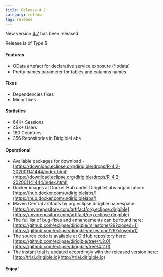 ```yaml
---
title: Release 4.2
category: release
tag: release
---
```


New version [4.2](https://download.eclipse.org/dirigible/drops/R-4.2-202001141444/index.html) has been released.

Release is of *Type B*

#### Features

* OData artefact for declarative service exposure (*.odata)
* Pretty names parameter for tables and columns names


#### Fixes

* Dependencies fixes
* Minor fixes

#### Statistics

* 64K+ Sessions
* 45K+ Users
* 180 Countries
* 356 Repositories in DirigibleLabs

#### Operational

* Available packages for download - [https://download.eclipse.org/dirigible/drops/R-4.2-202001141444/index.html](https://download.eclipse.org/dirigible/drops/R-4.2-202001141444/index.html)
* Docker images at Docker Hub under DirigibleLabs organization:	[https://hub.docker.com/u/dirigiblelabs/](https://hub.docker.com/u/dirigiblelabs/)
* Maven Central artifacts by org.eclipse.dirigible namespace: [https://mvnrepository.com/artifact/org.eclipse.dirigible](https://mvnrepository.com/artifact/org.eclipse.dirigible)
* The full list of bug-fixes and enhancements can be found here: [https://github.com/eclipse/dirigible/milestone/29?closed=1](https://github.com/eclipse/dirigible/milestone/29?closed=1)
* The source code is available at GitHub repository here: [https://github.com/eclipse/dirigible/tree/4.2.0](https://github.com/eclipse/dirigible/tree/4.2.0)
* The instant trial is updated accordingly with the released version here: [http://trial.dirigible.io](http://trial.dirigible.io)

#### Enjoy!
